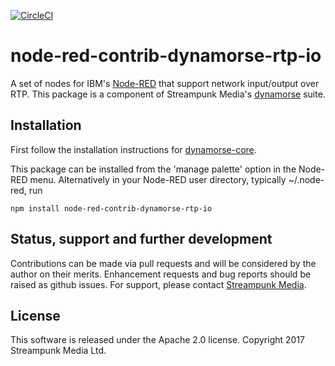 [![CircleCI](https://circleci.com/gh/Streampunk/node-red-contrib-dynamorse-rtp-io.svg?style=shield&circle-token=:circle-token)](https://circleci.com/gh/Streampunk/node-red-contrib-dynamorse-rtp-io)
# node-red-contrib-dynamorse-rtp-io

A set of nodes for IBM's [Node-RED](http://nodered.org) that support network input/output over RTP. This package is a component of Streampunk Media's [dynamorse](https://github.com/Streampunk/node-red-contrib-dynamorse-core#readme) suite.

## Installation

First follow the installation instructions for [dynamorse-core](https://github.com/Streampunk/node-red-contrib-dynamorse-core#readme).

This package can be installed from the 'manage palette' option in the Node-RED menu. Alternatively in your Node-RED user directory, typically ~/.node-red, run

    npm install node-red-contrib-dynamorse-rtp-io

## Status, support and further development

Contributions can be made via pull requests and will be considered by the author on their merits. Enhancement requests and bug reports should be raised as github issues. For support, please contact [Streampunk Media](http://www.streampunk.media/).

## License

This software is released under the Apache 2.0 license. Copyright 2017 Streampunk Media Ltd.
